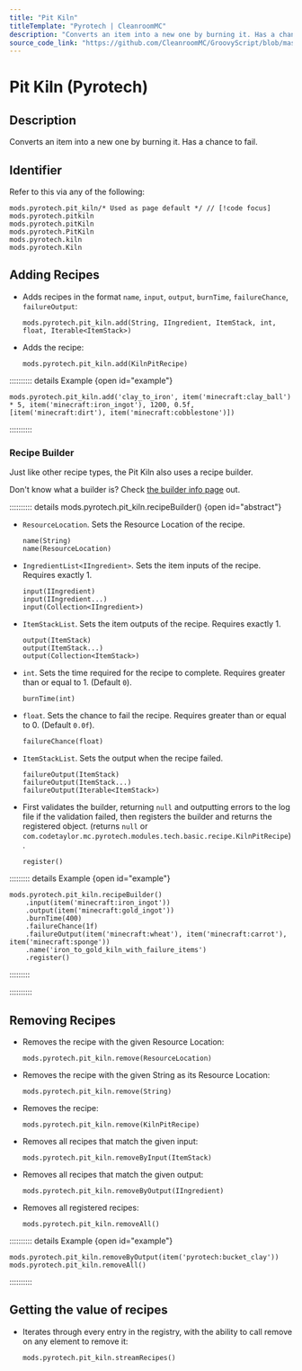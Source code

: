 ```yaml
---
title: "Pit Kiln"
titleTemplate: "Pyrotech | CleanroomMC"
description: "Converts an item into a new one by burning it. Has a chance to fail."
source_code_link: "https://github.com/CleanroomMC/GroovyScript/blob/master/src/main/java/com/cleanroommc/groovyscript/compat/mods/pyrotech/PitKiln.java"
---
```


# Pit Kiln (Pyrotech)

## Description

Converts an item into a new one by burning it. Has a chance to fail.

## Identifier

Refer to this via any of the following:

```groovy:no-line-numbers {1}
mods.pyrotech.pit_kiln/* Used as page default */ // [!code focus]
mods.pyrotech.pitkiln
mods.pyrotech.pitKiln
mods.pyrotech.PitKiln
mods.pyrotech.kiln
mods.pyrotech.Kiln
```


## Adding Recipes

- Adds recipes in the format `name`, `input`, `output`, `burnTime`, `failureChance`, `failureOutput`:

    ```groovy:no-line-numbers
    mods.pyrotech.pit_kiln.add(String, IIngredient, ItemStack, int, float, Iterable<ItemStack>)
    ```

- Adds the recipe:

    ```groovy:no-line-numbers
    mods.pyrotech.pit_kiln.add(KilnPitRecipe)
    ```

:::::::::: details Example {open id="example"}
```groovy:no-line-numbers
mods.pyrotech.pit_kiln.add('clay_to_iron', item('minecraft:clay_ball') * 5, item('minecraft:iron_ingot'), 1200, 0.5f, [item('minecraft:dirt'), item('minecraft:cobblestone')])
```

::::::::::

### Recipe Builder

Just like other recipe types, the Pit Kiln also uses a recipe builder.

Don't know what a builder is? Check [the builder info page](../../getting_started/builder.md) out.

:::::::::: details mods.pyrotech.pit_kiln.recipeBuilder() {open id="abstract"}
- `ResourceLocation`. Sets the Resource Location of the recipe.

    ```groovy:no-line-numbers
    name(String)
    name(ResourceLocation)
    ```

- `IngredientList<IIngredient>`. Sets the item inputs of the recipe. Requires exactly 1.

    ```groovy:no-line-numbers
    input(IIngredient)
    input(IIngredient...)
    input(Collection<IIngredient>)
    ```

- `ItemStackList`. Sets the item outputs of the recipe. Requires exactly 1.

    ```groovy:no-line-numbers
    output(ItemStack)
    output(ItemStack...)
    output(Collection<ItemStack>)
    ```

- `int`. Sets the time required for the recipe to complete. Requires greater than or equal to 1. (Default `0`).

    ```groovy:no-line-numbers
    burnTime(int)
    ```

- `float`. Sets the chance to fail the recipe. Requires greater than or equal to 0. (Default `0.0f`).

    ```groovy:no-line-numbers
    failureChance(float)
    ```

- `ItemStackList`. Sets the output when the recipe failed.

    ```groovy:no-line-numbers
    failureOutput(ItemStack)
    failureOutput(ItemStack...)
    failureOutput(Iterable<ItemStack>)
    ```

- First validates the builder, returning `null` and outputting errors to the log file if the validation failed, then registers the builder and returns the registered object. (returns `null` or `com.codetaylor.mc.pyrotech.modules.tech.basic.recipe.KilnPitRecipe`).

    ```groovy:no-line-numbers
    register()
    ```

::::::::: details Example {open id="example"}
```groovy:no-line-numbers
mods.pyrotech.pit_kiln.recipeBuilder()
    .input(item('minecraft:iron_ingot'))
    .output(item('minecraft:gold_ingot'))
    .burnTime(400)
    .failureChance(1f)
    .failureOutput(item('minecraft:wheat'), item('minecraft:carrot'), item('minecraft:sponge'))
    .name('iron_to_gold_kiln_with_failure_items')
    .register()
```

:::::::::

::::::::::

## Removing Recipes

- Removes the recipe with the given Resource Location:

    ```groovy:no-line-numbers
    mods.pyrotech.pit_kiln.remove(ResourceLocation)
    ```

- Removes the recipe with the given String as its Resource Location:

    ```groovy:no-line-numbers
    mods.pyrotech.pit_kiln.remove(String)
    ```

- Removes the recipe:

    ```groovy:no-line-numbers
    mods.pyrotech.pit_kiln.remove(KilnPitRecipe)
    ```

- Removes all recipes that match the given input:

    ```groovy:no-line-numbers
    mods.pyrotech.pit_kiln.removeByInput(ItemStack)
    ```

- Removes all recipes that match the given output:

    ```groovy:no-line-numbers
    mods.pyrotech.pit_kiln.removeByOutput(IIngredient)
    ```

- Removes all registered recipes:

    ```groovy:no-line-numbers
    mods.pyrotech.pit_kiln.removeAll()
    ```

:::::::::: details Example {open id="example"}
```groovy:no-line-numbers
mods.pyrotech.pit_kiln.removeByOutput(item('pyrotech:bucket_clay'))
mods.pyrotech.pit_kiln.removeAll()
```

::::::::::

## Getting the value of recipes

- Iterates through every entry in the registry, with the ability to call remove on any element to remove it:

    ```groovy:no-line-numbers
    mods.pyrotech.pit_kiln.streamRecipes()
    ```

